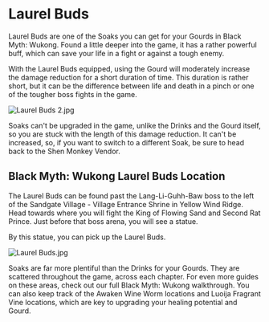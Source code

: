 # Laurel Buds

Laurel Buds are one of the Soaks you can get for your Gourds in Black Myth: Wukong. Found a little deeper into the game, it has a rather powerful buff, which can save your life in a fight or against a tough enemy. 

With the Laurel Buds equipped, using the Gourd will moderately increase the damage reduction for a short duration of time. This duration is rather short, but it can be the difference between life and death in a pinch or one of the tougher boss fights in the game. 

![Laurel Buds 2.jpg](https://oyster.ignimgs.com/mediawiki/apis.ign.com/black-myth-wukong/3/3d/Laurel_Buds_2.jpg)

Soaks can't be upgraded in the game, unlike the Drinks and the Gourd itself, so you are stuck with the length of this damage reduction. It can't be increased, so, if you want to switch to a different Soak, be sure to head back to the Shen Monkey Vendor. 

## Black Myth: Wukong Laurel Buds Location

The Laurel Buds can be found past the Lang-Li-Guhh-Baw boss to the left of the Sandgate Village - Village Entrance Shrine in Yellow Wind Ridge. Head towards where you will fight the King of Flowing Sand and Second Rat Prince. Just before that boss arena, you will see a statue. 

By this statue, you can pick up the Laurel Buds. 

![Laurel Buds.jpg](https://oyster.ignimgs.com/mediawiki/apis.ign.com/black-myth-wukong/5/52/Laurel_Buds.jpg)

Soaks are far more plentiful than the Drinks for your Gourds. They are scattered throughout the game, across each chapter. For even more guides on these areas, check out our full Black Myth: Wukong walkthrough. You can also keep track of the Awaken Wine Worm locations and Luoija Fragrant Vine locations, which are key to upgrading your healing potential and Gourd. 
